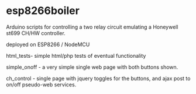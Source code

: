 # esp8266boiler

Arduino scripts for controlling a two relay circuit emulating a Honeywell st699 CH/HW controller.

deployed on ESP8266 / NodeMCU

html_tests- simple html/php tests of eventual functionality

simple_onoff - a very simple single web page with both buttons shown.

ch_control - single page with jquery toggles for the buttons, and ajax post to on/off pseudo-web services. 